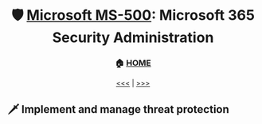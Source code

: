 <div align="center">

# 🛡️ [Microsoft MS-500](ms-500-index.md): Microsoft 365 Security Administration
### 🏠 [HOME](README.md)


[<<<](ms-500-part1.md) | [>>>](ms-500-part3.md)
      
</div>

## 🗡️ Implement and manage threat protection

